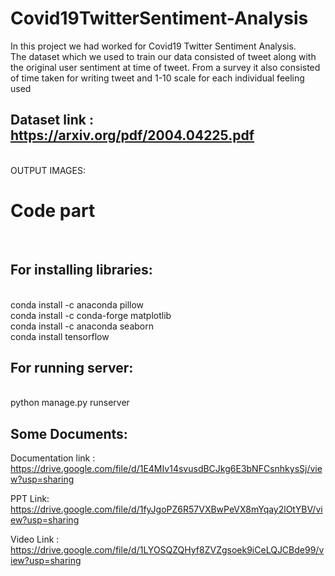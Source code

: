# Covid19TwitterSentiment-Analysis
In this project we had worked for Covid19 Twitter Sentiment Analysis. <br />
The dataset which we used to train our data consisted of tweet along with the original user sentiment at time of tweet. From a survey it also consisted of time taken for writing tweet and  1-10 scale for each individual feeling used

## Dataset link : https://arxiv.org/pdf/2004.04225.pdf

 <br />
OUTPUT IMAGES:


 <br />
 
# Code part


 <br />
 
## For installing libraries:   
<br />
conda install -c anaconda pillow  <br />
conda install -c conda-forge matplotlib  <br />
conda install -c anaconda seaborn  <br />
conda install tensorflow  <br />


## For running server: 
<br />
python manage.py runserver  <br />

## Some Documents:

Documentation link : https://drive.google.com/file/d/1E4MIv14svusdBCJkg6E3bNFCsnhkysSj/view?usp=sharing

PPT Link: https://drive.google.com/file/d/1fyJgoPZ6R57VXBwPeVX8mYqay2lOtYBV/view?usp=sharing

Video Link : https://drive.google.com/file/d/1LYOSQZQHyf8ZVZgsoek9iCeLQJCBde99/view?usp=sharing 
